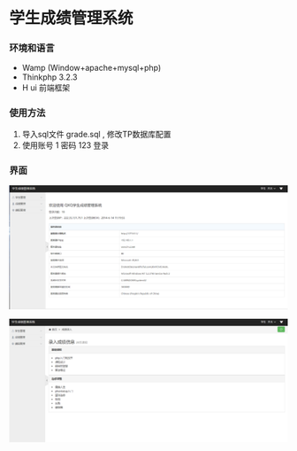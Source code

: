 ﻿# 学生成绩管理系统

### 环境和语言
- Wamp (Window+apache+mysql+php)
- Thinkphp 3.2.3
- H ui 前端框架


### 使用方法

1. 导入sql文件 grade.sql , 修改TP数据库配置
2. 使用账号 1 密码 123 登录



###  界面

![image](main.png)   


![image](grade.png)   
